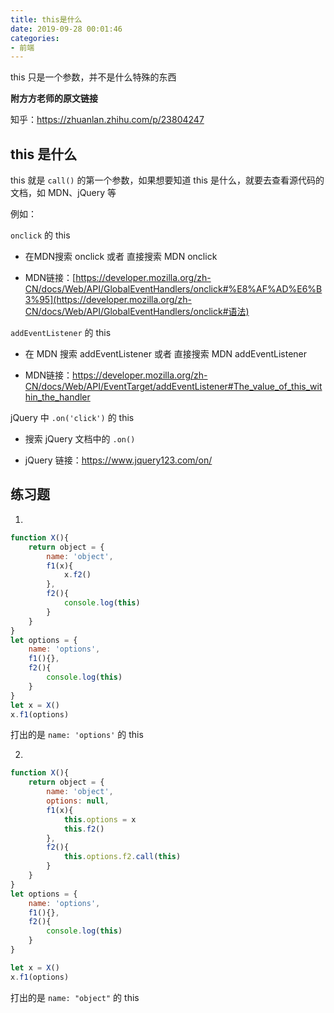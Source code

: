 ```yaml
---
title: this是什么
date: 2019-09-28 00:01:46
categories:
- 前端
---
```


this 只是一个参数，并不是什么特殊的东西

**附方方老师的原文链接**

知乎：https://zhuanlan.zhihu.com/p/23804247

<!-- more -->

## this 是什么

this 就是 `call()` 的第一个参数，如果想要知道 this 是什么，就要去查看源代码的文档，如 MDN、jQuery 等

例如：

`onclick` 的 this 

- 在MDN搜索 onclick 或者 直接搜索 MDN onclick 

- MDN链接：[https://developer.mozilla.org/zh-CN/docs/Web/API/GlobalEventHandlers/onclick#%E8%AF%AD%E6%B3%95](https://developer.mozilla.org/zh-CN/docs/Web/API/GlobalEventHandlers/onclick#语法)

`addEventListener` 的 this 

- 在 MDN 搜索 addEventListener 或者 直接搜索 MDN addEventListener

- MDN链接：https://developer.mozilla.org/zh-CN/docs/Web/API/EventTarget/addEventListener#The_value_of_this_within_the_handler

jQuery 中 `.on('click')` 的 this

- 搜索 jQuery 文档中的 `.on()` 

- jQuery 链接：https://www.jquery123.com/on/

## 练习题

1.

```js
function X(){
    return object = {
        name: 'object',
        f1(x){
            x.f2()
        },
        f2(){
            console.log(this)
        }
    }
}
let options = {
    name: 'options',
    f1(){},
    f2(){
        console.log(this)
    }
}
let x = X()
x.f1(options)
```

打出的是 `name: 'options'` 的 this

2.

```js
function X(){
	return object = {
        name: 'object',
        options: null,
        f1(x){
            this.options = x
            this.f2()
        },
        f2(){
            this.options.f2.call(this)
        }
    }
}
let options = {
    name: 'options',
    f1(){},
    f2(){
        console.log(this)
    }
}

let x = X()
x.f1(options)
```

打出的是 `name: "object"` 的 this

